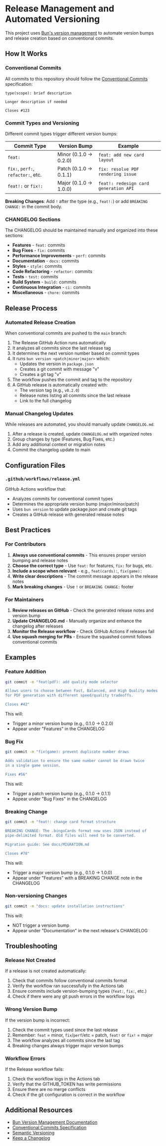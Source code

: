 # Release Management and Automated Versioning

This project uses [Bun's version management](https://bun.com/docs/cli/pm#version) to automate version bumps
and release creation based on conventional commits.

## How It Works

### Conventional Commits

All commits to this repository should follow the
[Conventional Commits](https://www.conventionalcommits.org/) specification:

```text
type(scope): brief description

Longer description if needed

Closes #123
```

### Commit Types and Versioning

Different commit types trigger different version bumps:

| Commit Type | Version Bump | Example |
|------------|--------------|---------|
| `feat:` | Minor (0.1.0 → 0.2.0) | `feat: add new card layout` |
| `fix:`, `perf:`, `refactor:`, etc. | Patch (0.1.0 → 0.1.1) | `fix: resolve PDF rendering issue` |
| `feat!:` or `fix!:` | Major (0.1.0 → 1.0.0) | `feat!: redesign card generation API` |

**Breaking Changes**: Add `!` after the type (e.g., `feat!:`) or add `BREAKING CHANGE:` in the commit body.

### CHANGELOG Sections

The CHANGELOG should be maintained manually and organized into these sections:

- **Features** - `feat:` commits
- **Bug Fixes** - `fix:` commits
- **Performance Improvements** - `perf:` commits
- **Documentation** - `docs:` commits
- **Styles** - `style:` commits
- **Code Refactoring** - `refactor:` commits
- **Tests** - `test:` commits
- **Build System** - `build:` commits
- **Continuous Integration** - `ci:` commits
- **Miscellaneous** - `chore:` commits

## Release Process

### Automated Release Creation

When conventional commits are pushed to the `main` branch:

1. The Release GitHub Action runs automatically
2. It analyzes all commits since the last release tag
3. It determines the next version number based on commit types
4. It runs `bun version <patch|minor|major>` which:
   - Updates the version in `package.json`
   - Creates a git commit with message "v<version>"
   - Creates a git tag "v<version>"
5. The workflow pushes the commit and tag to the repository
6. A GitHub release is automatically created with:
   - The version tag (e.g., `v0.2.0`)
   - Release notes listing all commits since the last release
   - Link to the full changelog

### Manual Changelog Updates

While releases are automated, you should manually update `CHANGELOG.md`:

1. After a release is created, update `CHANGELOG.md` with organized notes
2. Group changes by type (Features, Bug Fixes, etc.)
3. Add any additional context or migration notes
4. Commit the changelog update to main

## Configuration Files

### `.github/workflows/release.yml`

GitHub Actions workflow that:
- Analyzes commits for conventional commit types
- Determines the appropriate version bump (major/minor/patch)
- Uses `bun version` to update package.json and create git tags
- Creates a GitHub release with generated release notes

## Best Practices

### For Contributors

1. **Always use conventional commits** - This ensures proper version bumping and release notes
2. **Choose the correct type** - Use `feat:` for features, `fix:` for bugs, etc.
3. **Include a scope when relevant** - e.g., `feat(cards):`, `fix(game):`
4. **Write clear descriptions** - The commit message appears in the release notes
5. **Mark breaking changes** - Use `!` or `BREAKING CHANGE:` footer

### For Maintainers

1. **Review releases on GitHub** - Check the generated release notes and version bump
2. **Update CHANGELOG.md** - Manually organize and enhance the changelog after releases
3. **Monitor the Release workflow** - Check GitHub Actions if releases fail
4. **Use squash merging for PRs** - Ensure the squashed commit follows conventional commits

## Examples

### Feature Addition

```bash
git commit -m "feat(pdf): add quality mode selector

Allows users to choose between Fast, Balanced, and High Quality modes
for PDF generation with different speed/quality tradeoffs.

Closes #42"
```

This will:

- Trigger a minor version bump (e.g., 0.1.0 → 0.2.0)
- Appear under "Features" in the CHANGELOG

### Bug Fix

```bash
git commit -m "fix(game): prevent duplicate number draws

Adds validation to ensure the same number cannot be drawn twice
in a single game session.

Fixes #56"
```

This will:

- Trigger a patch version bump (e.g., 0.1.0 → 0.1.1)
- Appear under "Bug Fixes" in the CHANGELOG

### Breaking Change

```bash
git commit -m "feat!: change card format structure

BREAKING CHANGE: The .bingoCards format now uses JSON instead of
pipe-delimited format. Old files will need to be converted.

Migration guide: See docs/MIGRATION.md

Closes #78"
```

This will:

- Trigger a major version bump (e.g., 0.1.0 → 1.0.0)
- Appear under "Features" with a BREAKING CHANGE note in the CHANGELOG

### Non-versioning Changes

```bash
git commit -m "docs: update installation instructions"
```

This will:

- NOT trigger a version bump
- Appear under "Documentation" in the next release's CHANGELOG

## Troubleshooting

### Release Not Created

If a release is not created automatically:

1. Check that commits follow conventional commits format
2. Verify the workflow ran successfully in the Actions tab
3. Ensure commits include version-bumping types (`feat:`, `fix:`, etc.)
4. Check if there were any git push errors in the workflow logs

### Wrong Version Bump

If the version bump is incorrect:

1. Check the commit types used since the last release
2. Remember: `feat` = minor, `fix`/`perf`/etc = patch, `feat!` or `fix!` = major
3. The workflow analyzes all commits since the last tag
4. Breaking changes always trigger major version bumps

### Workflow Errors

If the Release workflow fails:

1. Check the workflow logs in the Actions tab
2. Verify that the GITHUB_TOKEN has write permissions
3. Ensure there are no merge conflicts
4. Check if the git configuration is correct in the workflow

## Additional Resources

- [Bun Version Management Documentation](https://bun.com/docs/cli/pm#version)
- [Conventional Commits Specification](https://www.conventionalcommits.org/)
- [Semantic Versioning](https://semver.org/)
- [Keep a Changelog](https://keepachangelog.com/)
